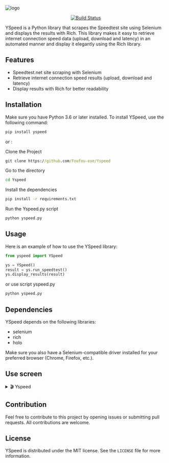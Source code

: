![logo](https://socialify.git.ci/Foufou-exe/Yspeed/image?description=1&descriptionEditable=Yspeed%20is%20a%20library%20that%20scrapes%20the%20Speedtest%20site&font=Jost&forks=1&issues=1&logo=https%3A%2F%2Fraw.githubusercontent.com%2FFoufou-exe%2FYspeed%2Fdev%2F.github%2Fimages%2Foffice.svg&name=1&owner=1&pulls=1&stargazers=1&theme=Dark)

<div align="center">

[![Build Status](https://app.travis-ci.com/Foufou-exe/Yspeed.svg?branch=main)](https://app.travis-ci.com/Foufou-exe/Yspeed)

</div>

YSpeed is a Python library that scrapes the Speedtest site using Selenium and displays the results with Rich. This library makes it easy to retrieve internet connection speed data (upload, download and latency) in an automated manner and display it elegantly using the Rich library.

## Features

- Speedtest.net site scraping with Selenium
- Retrieve internet connection speed results (upload, download and latency)
- Display results with Rich for better readability

## Installation

Make sure you have Python 3.6 or later installed. To install YSpeed, use the following command:

```python
pip install yspeed
```

or :

Clone the Project

```cmd
git clone https://github.com/Foufou-exe/Yspeed
```

Go to the directory

```cmd
cd Yspeed
```

Install the dependencies

```cmd
pip install -r requirements.txt
```

Run the Yspeed.py script

```cmd
python yspeed.py
```

## Usage

Here is an example of how to use the YSpeed library:

```python
from yspeed import YSpeed

ys = YSpeed()
result = ys.run_speedtest()
ys.display_results(result)
```

or use script yspeed.py

```bash
python yspeed.py
```

## Dependencies

YSpeed depends on the following libraries:

- selenium
- rich
- holo

Make sure you also have a Selenium-compatible driver installed for your preferred browser (Chrome, Firefox, etc.).

## Use screen



<details>  
  <summary> 🎬 Yspeed </summary>
  <hr>
  <video width="1280" height="720" controls>
  <source src="https://github.com/Foufou-exe/Yspeed/blob/2666917267f7befecf530d1f1a4ef2fa66713443/.github/images/WindowsTerminal_UnmeakEUma.mov" type="video/mp4">
  </video>
  
</details>

## Contribution

Feel free to contribute to this project by opening issues or submitting pull requests. All contributions are welcome.

## License

YSpeed is distributed under the MIT license. See the ``LICENSE`` file for more information.
